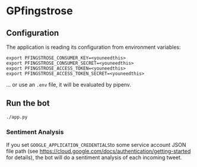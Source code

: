 # GPfingstrose

## Configuration

The application is reading its configuration from environment variables:

```shell
export PFINGSTROSE_CONSUMER_KEY=<youneedthis>
export PFINGSTROSE_CONSUMER_SECRET=<youneedthis>
export PFINGSTROSE_ACCESS_TOKEN=<youneedthis>
export PFINGSTROSE_ACCESS_TOKEN_SECRET=<youneedthis>
```

... or use an `.env` file, it will be evaluated by pipenv.

## Run the bot

`./app.py`

### Sentiment Analysis

If you set `GOOGLE_APPLICATION_CREDENTIALS`to some service account JSON file path (see https://cloud.google.com/docs/authentication/getting-started for details), the bot will do a sentiment analysis of each incoming tweet.
